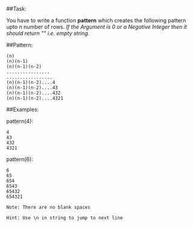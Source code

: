 ##Task:

You have to write a function **pattern** which creates the following pattern upto n number of rows. *If the Argument is 0 or a Negative Integer then it should return "" i.e. empty string.*

##Pattern:

    (n)
    (n)(n-1)
    (n)(n-1)(n-2)
    ................
    .................
    (n)(n-1)(n-2)....4
    (n)(n-1)(n-2)....43
    (n)(n-1)(n-2)....432
    (n)(n-1)(n-2)....4321
    
##Examples:

pattern(4):

    4
    43
    432
    4321
    
pattern(6):
 
    6
    65
    654
    6543
    65432
    654321



```Note: There are no blank spaces```

```Hint: Use \n in string to jump to next line```
